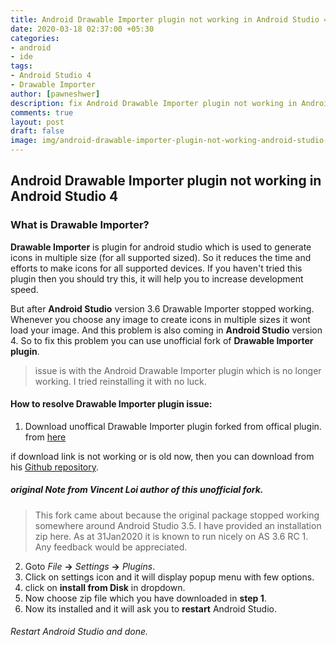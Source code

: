 ```yaml
---
title: Android Drawable Importer plugin not working in Android Studio 4
date: 2020-03-18 02:37:00 +05:30
categories:
- android
- ide
tags:
- Android Studio 4
- Drawable Importer
author: [pawneshwer]
description: fix Android Drawable Importer plugin not working in Android Studio 4, Drawable Importer plugin stopped working in Android Studio 3.6 and higher version.
comments: true
layout: post
draft: false
image: img/android-drawable-importer-plugin-not-working-android-studio-4.png
---
```


## Android Drawable Importer plugin not working in Android Studio 4

### What is Drawable Importer?

**Drawable Importer** is plugin for android studio which is used to generate icons in multiple size (for all supported sized). So it reduces the time and efforts to make icons for all supported devices. If you haven't tried this plugin then you should try this, it will help you to increase development speed.

But after **Android Studio** version 3.6 Drawable Importer stopped working. Whenever you choose any image to create icons in multiple sizes it wont load your image. And this problem is also coming in **Android Studio** version 4. So to fix this problem you can use unofficial fork of **Drawable Importer plugin**.

> issue is with the Android Drawable Importer plugin which is no longer working. I tried reinstalling it with no luck.

#### How to resolve Drawable Importer plugin issue:

1. Download unoffical Drawable Importer plugin forked from offical plugin. from [here](https://gpskaihu.nz/ADI-hack/ADI-hack-plugin-AS36.zip)

if download link is not working or is old now, then you can download from his [Github repository](https://github.com/Vincent-Loi/android-drawable-importer-intellij-plugin).

##### original Note from **Vincent Loi** author of this unofficial fork.

> This fork came about because the original package stopped working somewhere around Android Studio 3.5. I have provided an installation zip here. As at 31Jan2020 it is known to run nicely on AS 3.6 RC 1. Any feedback would be appreciated.

2. Goto _File_ **->** _Settings_ **->** _Plugins_.
3. Click on settings icon and it will display popup menu with few options.
4. click on **install from Disk** in dropdown.
5. Now choose zip file which you have downloaded in **step 1**.
6. Now its installed and it will ask you to **restart** Android Studio.

###### Restart Android Studio and done.